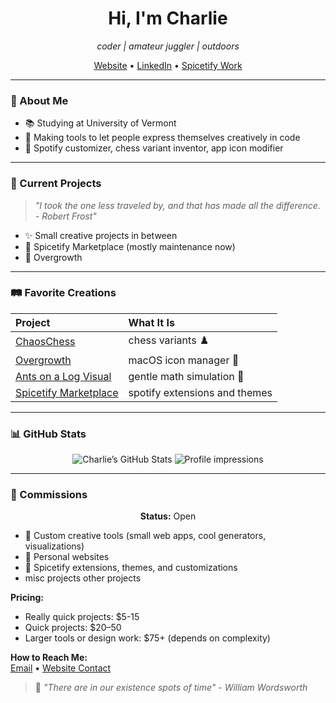 <div align="center">

# Hi, I'm Charlie 
*coder | amateur juggler | outdoors*

[Website](https://charlies1103.github.io/) • [LinkedIn](https://www.linkedin.com/in/charlie-simons-a16a78244/) • [Spicetify Work](https://github.com/spicetify/marketplace)

</div>

---

### 🌱 About Me
- 📚 Studying at University of Vermont
- 🎨 Making tools to let people express themselves creatively in code
- 🎵 Spotify customizer, chess variant inventor, app icon modifier

---

### 🎡 Current Projects
> *"I took the one less traveled by, and that has made all the difference. - Robert Frost"*

- ✨ Small creative projects in between
- 🔧 Spicetify Marketplace (mostly maintenance now)
- 🌿 Overgrowth

---

### 🛤️ Favorite Creations
| Project | What It Is | 
|:---|:---|
| [ChaosChess](https://github.com/CharlieS1103/ChaosChess) | chess variants ♟️ |
| [Overgrowth](https://github.com/CharlieS1103/overgrowth) | macOS icon manager 🌿 |
| [Ants on a Log Visual](https://github.com/CharlieS1103/ants-on-a-log-visual) | gentle math simulation 🐜 |
| [Spicetify Marketplace](https://github.com/CharlieS1103/spicetify-marketplace) | spotify extensions and themes |

---

### 📊 GitHub Stats
<div align="center">

![Charlie’s GitHub Stats](https://github-readme-stats.vercel.app/api?username=CharlieS1103&show_icons=true&theme=tokyonight&hide_border=true)
![Profile impressions](https://komarev.com/ghpvc/?username=CharlieS1103&color=blue)
</div>

---

### 🎨 Commissions

<div align="center">

**Status:** Open

</div>

- 🌟 Custom creative tools (small web apps, cool generators, visualizations)
- 🌿 Personal websites
- 🎵 Spicetify extensions, themes, and customizations
- misc projects other projects

**Pricing:** 
- Really quick projects: $5-15
- Quick projects: $20–50  
- Larger tools or design work: $75+ (depends on complexity)

**How to Reach Me:**  
[Email](mailto:charliesimons03@gmail.com) • [Website Contact](https://charlies1103.github.io/)


> 🛶 *"There are in our existence spots of time" - William Wordsworth*

